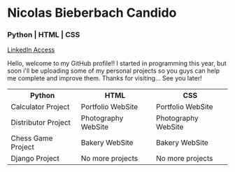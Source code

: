 <!DOCTYPE html>
<html lang="en">
<head>
    <meta charset="UTF-8">
    <meta http-equiv="X-UA-Compatible" content="IE=edge">
    <meta name="viewport" content="width=device-width, initial-scale=1.0">
    <link rel="stylesheet" href="css/git.css">
</head>
<body>
    <h1>Nicolas Bieberbach Candido</h1>
    <h3>Python | HTML | CSS</h3>
    <a href='https://www.linkedin.com/in/nicolas-bieberbach-65bb41237/' title="Nicolas Bieberbach LinkedIn">LinkedIn Access</a>
    <p>Hello, welcome to my GitHub profile!! I started in programming this year, but soon i'll be uploading some of my personal projects so you guys can help me complete and improve them. Thanks for visiting... See you later!
    </p>
    <table>
        <tr>
            <th>Python</th>
            <th>HTML</th>
            <th>CSS</th>
        </tr>
        <tr>
            <td>Calculator Project</td>
            <td>Portfolio WebSite</td>
            <td>Portfolio WebSite</td>
        </tr>
        <tr>
            <td>Distributor Project</td>
            <td>Photography WebSite</td>
            <td>Photography WebSite</td>
        </tr>
        <tr>
            <td>Chess Game Project</td>
            <td>Bakery WebSite</td>
            <td>Bakery WebSite</td>
        </tr>
        <tr>
            <td>Django Project</td>
            <td>No more projects</td>
            <td>No more projects</td>
        </tr>
    </table>
</body>
</html>